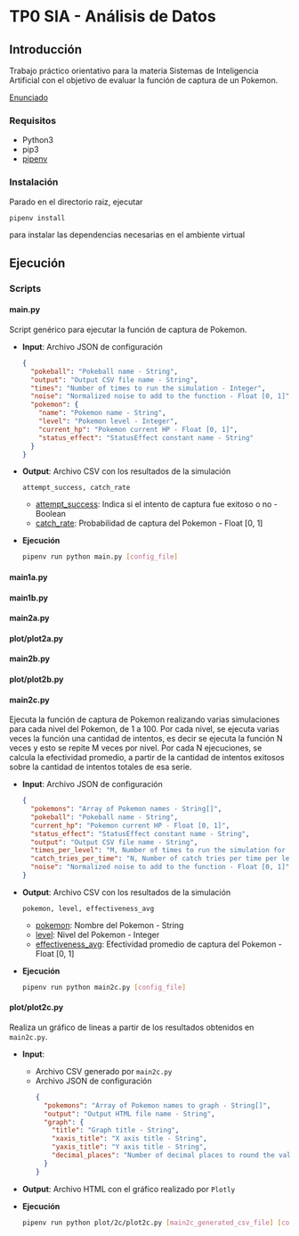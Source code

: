 
# TP0 SIA - Análisis de Datos

## Introducción

Trabajo práctico orientativo para la materia Sistemas de Inteligencia Artificial con el
objetivo de evaluar la función de captura de un Pokemon.

[Enunciado](docs/SIA_TP0.pdf)

### Requisitos

- Python3
- pip3
- [pipenv](https://pypi.org/project/pipenv/)

### Instalación

Parado en el directorio raiz, ejecutar

```sh
pipenv install
```

para instalar las dependencias necesarias en el ambiente virtual

## Ejecución
### Scripts
#### main.py
Script genérico para ejecutar la función de captura de Pokemon.
- **Input**: Archivo JSON de configuración
    ```json
    {
      "pokeball": "Pokeball name - String",
      "output": "Output CSV file name - String",
      "times": "Number of times to run the simulation - Integer",
      "noise": "Normalized noise to add to the function - Float [0, 1]",
      "pokemon": {
        "name": "Pokemon name - String",
        "level": "Pokemon level - Integer",
        "current_hp": "Pokemon current HP - Float [0, 1]",
        "status_effect": "StatusEffect constant name - String"
      }
    }
    ```
- **Output**: Archivo CSV con los resultados de la simulación
    ```csv
    attempt_success, catch_rate
    ```
    - <ins>attempt_success</ins>: Indica si el intento de captura fue exitoso o no - Boolean
    - <ins>catch_rate</ins>: Probabilidad de captura del Pokemon - Float [0, 1]
    
- **Ejecución**
    ```sh
    pipenv run python main.py [config_file]
    ```
    
  
#### main1a.py

#### main1b.py

#### main2a.py

#### plot/plot2a.py

#### main2b.py

#### plot/plot2b.py

#### main2c.py
Ejecuta la función de captura de Pokemon realizando varias simulaciones para cada nivel del Pokemon, de 1 a 100. 
Por cada nivel, se ejecuta varias veces la función una cantidad de intentos, es decir se ejecuta la función N veces y esto se repite M veces por nivel. Por cada N ejecuciones, se calcula la efectividad promedio, a partir de la cantidad de intentos exitosos sobre la cantidad de intentos totales de esa serie.
- **Input**: Archivo JSON de configuración
    ```json
    {
      "pokemons": "Array of Pokemon names - String[]",
      "pokeball": "Pokeball name - String",
      "current_hp": "Pokemon current HP - Float [0, 1]",
      "status_effect": "StatusEffect constant name - String",
      "output": "Output CSV file name - String",
      "times_per_level": "M, Number of times to run the simulation for each level - Integer",
      "catch_tries_per_time": "N, Number of catch tries per time per level - Integer",
      "noise": "Normalized noise to add to the function - Float [0, 1]"
    }
    ```
- **Output**: Archivo CSV con los resultados de la simulación
    ```csv
    pokemon, level, effectiveness_avg
    ```
    - <ins>pokemon</ins>: Nombre del Pokemon - String
    - <ins>level</ins>: Nivel del Pokemon - Integer
    - <ins>effectiveness_avg</ins>: Efectividad promedio de captura del Pokemon - Float [0, 1]
    
- **Ejecución**
    ```sh
    pipenv run python main2c.py [config_file]
    ```
    
#### plot/plot2c.py   
Realiza un gráfico de lineas a partir de los resultados obtenidos en `main2c.py`.
- **Input**: 
  - Archivo CSV generado por `main2c.py`
  - Archivo JSON de configuración
      ```json
      {
        "pokemons": "Array of Pokemon names to graph - String[]",
        "output": "Output HTML file name - String",
        "graph": {
          "title": "Graph title - String",
          "xaxis_title": "X axis title - String",
          "yaxis_title": "Y axis title - String",
          "decimal_places": "Number of decimal places to round the values - Integer"
        } 
      }
      ```
- **Output**: Archivo HTML con el gráfico realizado por `Plotly`
    
- **Ejecución**
    ```sh
    pipenv run python plot/2c/plot2c.py [main2c_generated_csv_file] [config_file]
    ```

